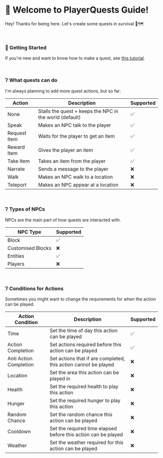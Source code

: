 # 📖 Welcome to PlayerQuests Guide!
Hey! Thanks for being here. Let's create some quests in survival 💖🗺️

<br>

### 📍 Getting Started
If you're new and want to know how to make a quest, see [this tutorial](tutorial/README.md).

<br>

### ❔ What quests can do
I'm always planning to add more quest actions, but so far:

| Action                                  | Description                                             | Supported |
| --------------------------------------- | ------------------------------------------------------- | --------- |
| None                                    | Stalls the quest + keeps the NPC in the world (default) | ✅        |
| Speak                                   | Makes an NPC talk to the player                         | ✅        |
| Request Item                            | Waits for the player to get an item                     | ✅        |
| Reward Item                             | Gives the player an item                                | ✅        |
| Take Item                               | Takes an item from the player                           | ✅        |
| Narrate                                 | Sends a message to the player                           | ❌         |
| Walk                                    | Makes an NPC walk to a location                         | ❌         |
| Teleport                                | Makes an NPC appear at a location                       | ❌         |

<br>

### ❔ Types of NPCs
NPCs are the main part of how quests are interacted with.

| NPC Type                                              | Supported |
| ----------------------------------------------------- | --------- |
| Block                                                 | ✅        |
| Customised Blocks                                     | ❌        |
| Entities                                              | ✅        |
| Players                                               | ❌        |

<br>

### ❔ Conditions for Actions
Sometimes you might want to change the requirements for when the action can be played.

| Action Condition                        | Description                                                     | Supported  |
| --------------------------------------- | --------------------------------------------------------------- | ---------- |
| Time                                    | Set the time of day this action can be played                   | ✅         |
| Action Completion                       | Set actions required before this action can be played           | ✅         |
| Anti Action Completion                  | Set actions that if are completed, this action cannot be played | ❌          |
| Location                                | Set the area this action can be played in                       | ❌          |
| Health                                  | Set the required health to play this action                     | ❌          |
| Hunger                                  | Set the required hunger to play this action                     | ❌          |
| Random Chance                           | Set the random chance this action can be played                 | ❌          |
| Cooldown                                | Set the required time elapsed before this action can be played  | ❌          |
| Weather                                 | Set the weather required for this action can be played          | ❌          |

